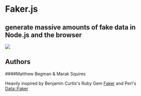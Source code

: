 # Faker.js
## generate massive amounts of fake data in Node.js and the browser

<img src = "http://imgur.com/KiinQ.png" border = "0">


## Authors

####Matthew Begman & Marak Squires

Heavily inspired by Benjamin Curtis's Ruby Gem [Faker](http://faker.rubyforge.org/) and Perl's [Data::Faker](http://search.cpan.org/~jasonk/Data-Faker-0.07/lib/Data/Faker.pm)